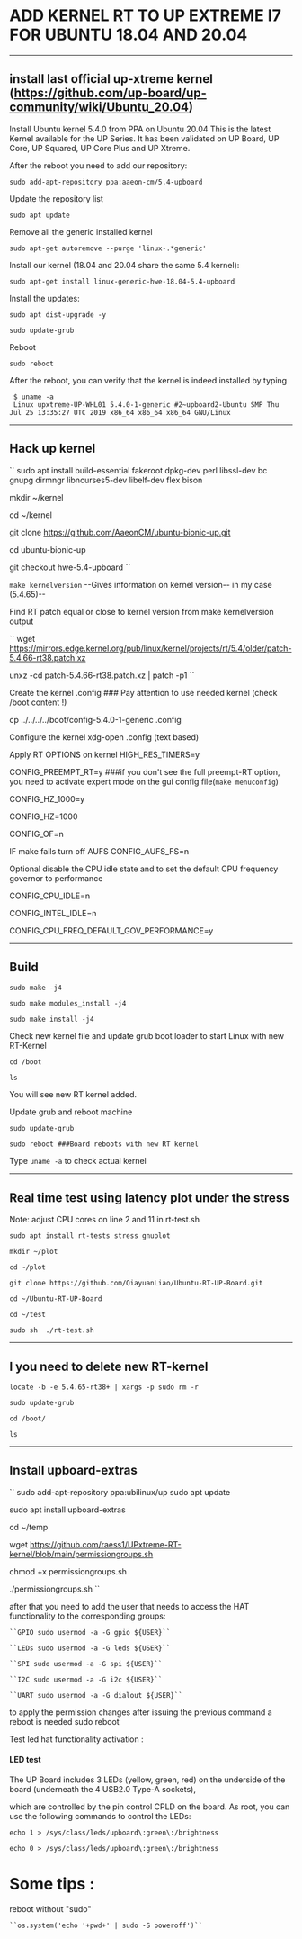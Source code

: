 # ADD KERNEL RT TO UP EXTREME I7 FOR UBUNTU 18.04 AND 20.04

----

## install last official up-xtreme kernel (https://github.com/up-board/up-community/wiki/Ubuntu_20.04)

Install Ubuntu kernel 5.4.0 from PPA on Ubuntu 20.04
This is the latest Kernel available for the UP Series. It has been validated on UP Board, UP Core, UP Squared, UP Core Plus and UP Xtreme.

After the reboot you need to add our repository:

	sudo add-apt-repository ppa:aaeon-cm/5.4-upboard

Update the repository list

	sudo apt update

Remove all the generic installed kernel

	sudo apt-get autoremove --purge 'linux-.*generic'

Install our kernel (18.04 and 20.04 share the same 5.4 kernel):

	sudo apt-get install linux-generic-hwe-18.04-5.4-upboard

Install the updates:

	sudo apt dist-upgrade -y

	sudo update-grub

Reboot

	sudo reboot


After the reboot, you can verify that the kernel is indeed installed by typing

	 $ uname -a
	 Linux upxtreme-UP-WHL01 5.4.0-1-generic #2~upboard2-Ubuntu SMP Thu Jul 25 13:35:27 UTC 2019 x86_64 x86_64 x86_64 GNU/Linux

----

## Hack up kernel

``
sudo apt install build-essential fakeroot dpkg-dev perl libssl-dev bc gnupg dirmngr libncurses5-dev libelf-dev flex bison

mkdir ~/kernel

cd ~/kernel

git clone https://github.com/AaeonCM/ubuntu-bionic-up.git

cd ubuntu-bionic-up

git checkout hwe-5.4-upboard
``

``make kernelversion`` --Gives information on kernel version-- in my case (5.4.65)--

Find RT patch equal or close to kernel version from make kernelversion output

``
wget https://mirrors.edge.kernel.org/pub/linux/kernel/projects/rt/5.4/older/patch-5.4.66-rt38.patch.xz

unxz -cd patch-5.4.66-rt38.patch.xz | patch -p1
``

Create the kernel .config ### Pay attention to use needed kernel (check /boot content !)

cp ../../../../boot/config-5.4.0-1-generic .config


Configure the kernel
xdg-open .config (text based)

Apply RT OPTIONS on kernel
HIGH_RES_TIMERS=y

CONFIG_PREEMPT_RT=y ###if you don't see the full preempt-RT option, you need to activate expert mode on the gui config file(``make menuconfig``)

CONFIG_HZ_1000=y

CONFIG_HZ=1000

CONFIG_OF=n

IF make fails turn off AUFS
CONFIG_AUFS_FS=n

Optional
disable the CPU idle state and to set the default CPU frequency governor to performance

CONFIG_CPU_IDLE=n

CONFIG_INTEL_IDLE=n

CONFIG_CPU_FREQ_DEFAULT_GOV_PERFORMANCE=y

----

## Build

	sudo make -j4

	sudo make modules_install -j4

	sudo make install -j4

Check new kernel file and update grub boot loader to start Linux with new RT-Kernel

	cd /boot

	ls

You will see new RT kernel added.

Update grub and reboot machine

	sudo update-grub

	sudo reboot ###Board reboots with new RT kernel

Type ``uname -a`` to check actual kernel

----

## Real time test using latency plot under the stress
Note: adjust CPU cores on line 2 and 11 in rt-test.sh

``sudo apt install rt-tests stress gnuplot`` 

``mkdir ~/plot``

``cd ~/plot``

``git clone https://github.com/QiayuanLiao/Ubuntu-RT-UP-Board.git``

``cd ~/Ubuntu-RT-UP-Board``

``cd ~/test``

``sudo sh  ./rt-test.sh``

----

## I you need to delete new RT-kernel

``locate -b -e 5.4.65-rt38+ | xargs -p sudo rm -r``

``sudo update-grub``

``cd /boot/``

``ls``

----

## Install upboard-extras

``
sudo add-apt-repository ppa:ubilinux/up sudo apt update

sudo apt install upboard-extras

cd ~/temp

wget https://github.com/raess1/UPxtreme-RT-kernel/blob/main/permissiongroups.sh

chmod +x permissiongroups.sh

./permissiongroups.sh
``

after that you need to add the user that needs to access the HAT functionality to the corresponding groups:

	``GPIO sudo usermod -a -G gpio ${USER}``

	``LEDs sudo usermod -a -G leds ${USER}``

	``SPI sudo usermod -a -G spi ${USER}``

	``I2C sudo usermod -a -G i2c ${USER}``

	``UART sudo usermod -a -G dialout ${USER}``

to apply the permission changes after issuing the previous command a reboot is needed sudo reboot

Test led hat functionality activation :

#### LED test

The UP Board includes 3 LEDs (yellow, green, red) on the underside of the board (underneath the 4 USB2.0 Type-A sockets), 

which are controlled by the pin control CPLD on the board. As root, you can use the following commands to control the LEDs:

``echo 1 > /sys/class/leds/upboard\:green\:/brightness``

``echo 0 > /sys/class/leds/upboard\:green\:/brightness``


# Some tips :

reboot without "sudo"

	``os.system('echo '+pwd+' | sudo -S poweroff')``
